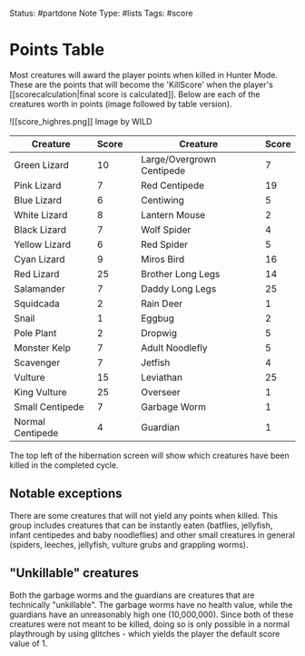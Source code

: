 Status: #partdone
Note Type: #lists
Tags: #score 

# Points Table
Most creatures will award the player points when killed in Hunter Mode. These are the points that will become the 'KillScore' when the player's [[scorecalculation|final score is calculated]]. Below are each of the creatures worth in points (image followed by table version).

![[score_highres.png]]
Image by WILD

|Creature         |Score  |  |Creature                  |Score  |
|-----------------|-------|--|--------------------------|-------|
|Green Lizard     |10     |  |Large/Overgrown Centipede |7      |
|Pink Lizard      |7      |  |Red Centipede             |19     |
|Blue Lizard      |6      |  |Centiwing                 |5      |
|White Lizard     |8      |  |Lantern Mouse             |2      |
|Black Lizard     |7      |  |Wolf Spider               |4      |
|Yellow Lizard    |6      |  |Red Spider                |5      |
|Cyan Lizard      |9      |  |Miros Bird                |16     |
|Red Lizard       |25     |  |Brother Long Legs         |14     |
|Salamander       |7      |  |Daddy Long Legs           |25     |
|Squidcada        |2      |  |Rain Deer                 |1      |
|Snail            |1      |  |Eggbug                    |2      |
|Pole Plant       |2      |  |Dropwig                   |5      |
|Monster Kelp     |7      |  |Adult Noodlefly           |5      |
|Scavenger        |7      |  |Jetfish                   |4      |
|Vulture          |15     |  |Leviathan                 |25     |
|King Vulture     |25     |  |Overseer                  |1      |
|Small Centipede  |7      |  |Garbage Worm              |1      |
|Normal Centipede |4      |  |Guardian                  |1      |

The top left of the hibernation screen will show which creatures have been killed in the completed cycle.

## Notable exceptions
There are some creatures that will not yield any points when killed. This group includes creatures that can be instantly eaten (batflies, jellyfish, infant centipedes and baby noodleflies) and other small creatures in general (spiders, leeches, jellyfish, vulture grubs and grappling worms).

## "Unkillable" creatures
Both the garbage worms and the guardians are creatures that are technically "unkillable". The garbage worms have no health value, while the guardians have an unreasonably high one (10,000,000). Since both of these creatures were not meant to be killed, doing so is only possible in a normal playthrough by using glitches - which yields the player the default score value of 1.